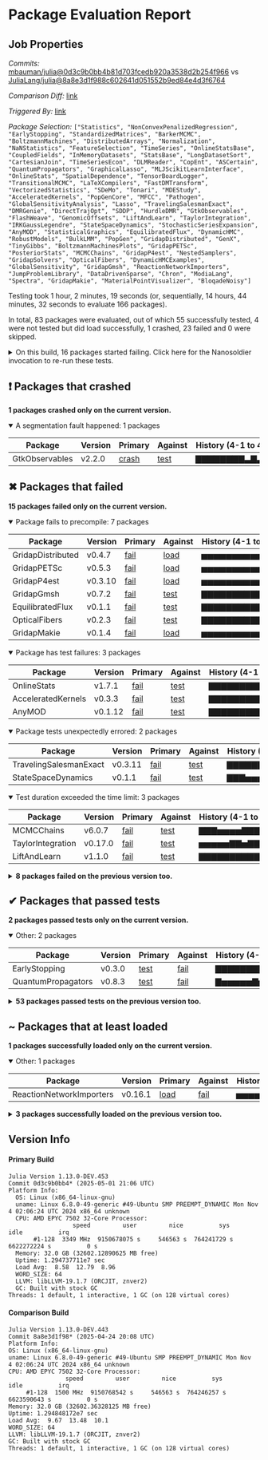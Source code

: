 # Package Evaluation Report

## Job Properties

*Commits:* [mbauman/julia@0d3c9b0bb4b81d703fcedb920a3538d2b254f966](https://github.com/mbauman/julia/commit/0d3c9b0bb4b81d703fcedb920a3538d2b254f966) vs [JuliaLang/julia@8a8e3d1f988c602641d051552b9ed84e4d3f6764](https://github.com/JuliaLang/julia/commit/8a8e3d1f988c602641d051552b9ed84e4d3f6764)

*Comparison Diff:* [link](https://github.com/JuliaLang/julia/compare/8a8e3d1f988c602641d051552b9ed84e4d3f6764...mbauman/julia:0d3c9b0bb4b81d703fcedb920a3538d2b254f966)

*Triggered By:* [link](https://github.com/JuliaLang/julia/pull/58241#issuecomment-2846062823)

*Package Selection:* `["Statistics", "NonConvexPenalizedRegression", "EarlyStopping", "StandardizedMatrices", "BarkerMCMC", "BoltzmannMachines", "DistributedArrays", "Normalization", "NaNStatistics", "FeatureSelection", "TimeSeries", "OnlineStatsBase", "CoupledFields", "InMemoryDatasets", "StatsBase", "LongDatasetSort", "CartesianJoin", "TimeSeriesEcon", "DLMReader", "CopEnt", "ASCertain", "QuantumPropagators", "GraphicalLasso", "MLJScikitLearnInterface", "OnlineStats", "SpatialDependence", "TensorBoardLogger", "TransitionalMCMC", "LaTeXCompilers", "FastDMTransform", "VectorizedStatistics", "SDeMo", "Tonari", "MDEStudy", "AcceleratedKernels", "PopGenCore", "MFCC", "Pathogen", "GlobalSensitivityAnalysis", "Lasso", "TravelingSalesmanExact", "DMRGenie", "DirectTrajOpt", "SDDP", "HurdleDMR", "GtkObservables", "FlashWeave", "GenomicOffsets", "LiftAndLearn", "TaylorIntegration", "IRKGaussLegendre", "StateSpaceDynamics", "StochasticSeriesExpansion", "AnyMOD", "StatisticalGraphics", "EquilibratedFlux", "DynamicHMC", "RobustModels", "BulkLMM", "PopGen", "GridapDistributed", "GenX", "TinyGibbs", "BoltzmannMachinesPlots", "GridapPETSc", "PosteriorStats", "MCMCChains", "GridapP4est", "NestedSamplers", "GridapSolvers", "OpticalFibers", "DynamicHMCExamples", "GlobalSensitivity", "GridapGmsh", "ReactionNetworkImporters", "JumpProblemLibrary", "DataDrivenSparse", "Chron", "ModiaLang", "Spectra", "GridapMakie", "MaterialPointVisualizer", "BloqadeNoisy"]`

Testing took 1 hour, 2 minutes, 19 seconds (or, sequentially, 14 hours, 44 minutes, 32 seconds to evaluate 166 packages).

In total, 83 packages were evaluated, out of which 55 successfully tested, 4 were not tested but did load successfully, 1 crashed, 23 failed and 0 were skipped.


<details><summary>On this build, 16 packages started failing. Click here for the Nanosoldier invocation to re-run these tests.</summary>
<p>

```
@nanosoldier `runtests(["OnlineStats", "GridapDistributed", "AcceleratedKernels", "GridapP4est", "GtkObservables", "GridapPETSc", "LiftAndLearn", "EquilibratedFlux", "TravelingSalesmanExact", "OpticalFibers", "GridapGmsh", "StateSpaceDynamics", "AnyMOD", "MCMCChains", "TaylorIntegration", "GridapMakie"])`
```

</p>
</details>


## ❗ Packages that crashed

**1 packages crashed only on the current version.**

<details open><summary>A segmentation fault happened: 1 packages</summary>
<p>


| Package | Version | Primary | Against | History (4-1 to 4-30) |
| ------- | ------- | ------- | ------- | ------- |
| GtkObservables | v2.2.0 | [crash](https://s3.amazonaws.com/julialang-reports/nanosoldier/pkgeval/by_hash/0d3c9b0_vs_8a8e3d1/GtkObservables.primary.log) | [test](https://s3.amazonaws.com/julialang-reports/nanosoldier/pkgeval/by_hash/0d3c9b0_vs_8a8e3d1/GtkObservables.against.log) | <span class="history">▇▇▇▇▇▇▇▇▃▇▃▇▃▇</span> |

</p>
</details>



## ✖ Packages that failed

**15 packages failed only on the current version.**

<details open><summary>Package fails to precompile: 7 packages</summary>
<p>


| Package | Version | Primary | Against | History (4-1 to 4-30) |
| ------- | ------- | ------- | ------- | ------- |
| GridapDistributed | v0.4.7 | [fail](https://s3.amazonaws.com/julialang-reports/nanosoldier/pkgeval/by_hash/0d3c9b0_vs_8a8e3d1/GridapDistributed.primary.log) | [load](https://s3.amazonaws.com/julialang-reports/nanosoldier/pkgeval/by_hash/0d3c9b0_vs_8a8e3d1/GridapDistributed.against.log) | <span class="history">▅▅▅▅▅▅▅▅▅▅▅▅▅▅</span> |
| GridapPETSc | v0.5.3 | [fail](https://s3.amazonaws.com/julialang-reports/nanosoldier/pkgeval/by_hash/0d3c9b0_vs_8a8e3d1/GridapPETSc.primary.log) | [load](https://s3.amazonaws.com/julialang-reports/nanosoldier/pkgeval/by_hash/0d3c9b0_vs_8a8e3d1/GridapPETSc.against.log) | <span class="history">▅▅▅▅▅▅▅▅▅▅▅▅▅▅</span> |
| GridapP4est | v0.3.10 | [fail](https://s3.amazonaws.com/julialang-reports/nanosoldier/pkgeval/by_hash/0d3c9b0_vs_8a8e3d1/GridapP4est.primary.log) | [load](https://s3.amazonaws.com/julialang-reports/nanosoldier/pkgeval/by_hash/0d3c9b0_vs_8a8e3d1/GridapP4est.against.log) | <span class="history">▅▅▅▅▅▅▅▅▅▅▅▅▅▅</span> |
| GridapGmsh | v0.7.2 | [fail](https://s3.amazonaws.com/julialang-reports/nanosoldier/pkgeval/by_hash/0d3c9b0_vs_8a8e3d1/GridapGmsh.primary.log) | [test](https://s3.amazonaws.com/julialang-reports/nanosoldier/pkgeval/by_hash/0d3c9b0_vs_8a8e3d1/GridapGmsh.against.log) | <span class="history">▇▇▇▇▇▇▇▇▇▇▇▇▇▇</span> |
| EquilibratedFlux | v0.1.1 | [fail](https://s3.amazonaws.com/julialang-reports/nanosoldier/pkgeval/by_hash/0d3c9b0_vs_8a8e3d1/EquilibratedFlux.primary.log) | [test](https://s3.amazonaws.com/julialang-reports/nanosoldier/pkgeval/by_hash/0d3c9b0_vs_8a8e3d1/EquilibratedFlux.against.log) | <span class="history">▇▇▇▇▇▇▇▇▇▇▇▇▇▇</span> |
| OpticalFibers | v0.2.3 | [fail](https://s3.amazonaws.com/julialang-reports/nanosoldier/pkgeval/by_hash/0d3c9b0_vs_8a8e3d1/OpticalFibers.primary.log) | [test](https://s3.amazonaws.com/julialang-reports/nanosoldier/pkgeval/by_hash/0d3c9b0_vs_8a8e3d1/OpticalFibers.against.log) | <span class="history">▇▇▇▇▇▇▇▇▇▇▇▇▇▇</span> |
| GridapMakie | v0.1.4 | [fail](https://s3.amazonaws.com/julialang-reports/nanosoldier/pkgeval/by_hash/0d3c9b0_vs_8a8e3d1/GridapMakie.primary.log) | [load](https://s3.amazonaws.com/julialang-reports/nanosoldier/pkgeval/by_hash/0d3c9b0_vs_8a8e3d1/GridapMakie.against.log) | <span class="history">▅▅▅▅▅▅▅▅▅▅▅▅▅▅</span> |

</p>
</details>

<details open><summary>Package has test failures: 3 packages</summary>
<p>


| Package | Version | Primary | Against | History (4-1 to 4-30) |
| ------- | ------- | ------- | ------- | ------- |
| OnlineStats | v1.7.1 | [fail](https://s3.amazonaws.com/julialang-reports/nanosoldier/pkgeval/by_hash/0d3c9b0_vs_8a8e3d1/OnlineStats.primary.log) | [test](https://s3.amazonaws.com/julialang-reports/nanosoldier/pkgeval/by_hash/0d3c9b0_vs_8a8e3d1/OnlineStats.against.log) | <span class="history">▇▇▇▇▇▇▇▇▇▇▇▇▇▇</span> |
| AcceleratedKernels | v0.3.3 | [fail](https://s3.amazonaws.com/julialang-reports/nanosoldier/pkgeval/by_hash/0d3c9b0_vs_8a8e3d1/AcceleratedKernels.primary.log) | [test](https://s3.amazonaws.com/julialang-reports/nanosoldier/pkgeval/by_hash/0d3c9b0_vs_8a8e3d1/AcceleratedKernels.against.log) | <span class="history">▇▇▇▇▇▇▇▇▇▇▇▇▇▇</span> |
| AnyMOD | v0.1.12 | [fail](https://s3.amazonaws.com/julialang-reports/nanosoldier/pkgeval/by_hash/0d3c9b0_vs_8a8e3d1/AnyMOD.primary.log) | [test](https://s3.amazonaws.com/julialang-reports/nanosoldier/pkgeval/by_hash/0d3c9b0_vs_8a8e3d1/AnyMOD.against.log) | <span class="history">▇▇▇▇▇▇▇▇▇▇▇▇▇▇</span> |

</p>
</details>

<details open><summary>Package tests unexpectedly errored: 2 packages</summary>
<p>


| Package | Version | Primary | Against | History (4-1 to 4-30) |
| ------- | ------- | ------- | ------- | ------- |
| TravelingSalesmanExact | v0.3.11 | [fail](https://s3.amazonaws.com/julialang-reports/nanosoldier/pkgeval/by_hash/0d3c9b0_vs_8a8e3d1/TravelingSalesmanExact.primary.log) | [test](https://s3.amazonaws.com/julialang-reports/nanosoldier/pkgeval/by_hash/0d3c9b0_vs_8a8e3d1/TravelingSalesmanExact.against.log) | <span class="history">▇▇▇▇▇▇▇▇▇▇▇▇▇▇</span> |
| StateSpaceDynamics | v0.1.1 | [fail](https://s3.amazonaws.com/julialang-reports/nanosoldier/pkgeval/by_hash/0d3c9b0_vs_8a8e3d1/StateSpaceDynamics.primary.log) | [test](https://s3.amazonaws.com/julialang-reports/nanosoldier/pkgeval/by_hash/0d3c9b0_vs_8a8e3d1/StateSpaceDynamics.against.log) | <span class="history">▇▇▇▅▅▅▇▇▇▅▅▇▇▇</span> |

</p>
</details>

<details open><summary>Test duration exceeded the time limit: 3 packages</summary>
<p>


| Package | Version | Primary | Against | History (4-1 to 4-30) |
| ------- | ------- | ------- | ------- | ------- |
| MCMCChains | v6.0.7 | [fail](https://s3.amazonaws.com/julialang-reports/nanosoldier/pkgeval/by_hash/0d3c9b0_vs_8a8e3d1/MCMCChains.primary.log) | [test](https://s3.amazonaws.com/julialang-reports/nanosoldier/pkgeval/by_hash/0d3c9b0_vs_8a8e3d1/MCMCChains.against.log) | <span class="history">▇▇▇▅▅▅▅▇▇▇▇▇▇▇</span> |
| TaylorIntegration | v0.17.0 | [fail](https://s3.amazonaws.com/julialang-reports/nanosoldier/pkgeval/by_hash/0d3c9b0_vs_8a8e3d1/TaylorIntegration.primary.log) | [test](https://s3.amazonaws.com/julialang-reports/nanosoldier/pkgeval/by_hash/0d3c9b0_vs_8a8e3d1/TaylorIntegration.against.log) | <span class="history">▅▅▅▅▅▇▇▅▇▇▅▇▇▅</span> |
| LiftAndLearn | v1.1.0 | [fail](https://s3.amazonaws.com/julialang-reports/nanosoldier/pkgeval/by_hash/0d3c9b0_vs_8a8e3d1/LiftAndLearn.primary.log) | [test](https://s3.amazonaws.com/julialang-reports/nanosoldier/pkgeval/by_hash/0d3c9b0_vs_8a8e3d1/LiftAndLearn.against.log) | <span class="history">▇▇▇▇▇▇▇▇▇▇▇▇▇▇</span> |

</p>
</details>


<details><summary><strong>8 packages failed on the previous version too.</strong></summary>
<p>

<details open><summary>Package fails to precompile: 1 packages</summary>
<p>


| Package | History (4-1 to 4-30) |
| ------- | ------- |
| [GridapSolvers v0.5.0](https://s3.amazonaws.com/julialang-reports/nanosoldier/pkgeval/by_hash/0d3c9b0_vs_8a8e3d1/GridapSolvers.primary.log) | <span class="history">▅▅▅▅▅▅▅▅▅▅▅▅▅▅</span> |

</p>
</details>

<details open><summary>Tests became inactive: 1 packages</summary>
<p>


| Package | History (4-1 to 4-30) |
| ------- | ------- |
| [LaTeXCompilers v0.1.0](https://s3.amazonaws.com/julialang-reports/nanosoldier/pkgeval/by_hash/0d3c9b0_vs_8a8e3d1/LaTeXCompilers.primary.log) | <span class="history">▅▇▇▅▇▇▅▇▅▅▅▅▅▅</span> |

</p>
</details>

<details open><summary>Test duration exceeded the time limit: 6 packages</summary>
<p>


| Package | History (4-1 to 4-30) |
| ------- | ------- |
| [GlobalSensitivity v2.7.0](https://s3.amazonaws.com/julialang-reports/nanosoldier/pkgeval/by_hash/0d3c9b0_vs_8a8e3d1/GlobalSensitivity.primary.log) | <span class="history">▇▇▇▇▇▇▇▅▇▇▇▇▇▇</span> |
| [JumpProblemLibrary v1.0.0](https://s3.amazonaws.com/julialang-reports/nanosoldier/pkgeval/by_hash/0d3c9b0_vs_8a8e3d1/JumpProblemLibrary.primary.log) | <span class="history">▇▇▇▅▅▇▇▇▇▇▅▇▇▇</span> |
| [DataDrivenSparse v0.1.2](https://s3.amazonaws.com/julialang-reports/nanosoldier/pkgeval/by_hash/0d3c9b0_vs_8a8e3d1/DataDrivenSparse.primary.log) | <span class="history">▇▅▅▅▅▅▅▅▅▇▅▇▇▇</span> |
| [ModiaLang v0.11.3](https://s3.amazonaws.com/julialang-reports/nanosoldier/pkgeval/by_hash/0d3c9b0_vs_8a8e3d1/ModiaLang.primary.log) | <span class="history">▅▅▅▅▅▅▅▅▅▅▅▅▅▅</span> |
| [MaterialPointVisualizer v0.1.9](https://s3.amazonaws.com/julialang-reports/nanosoldier/pkgeval/by_hash/0d3c9b0_vs_8a8e3d1/MaterialPointVisualizer.primary.log) | <span class="history">▅▅▅▅▅▇▇▇▅▇▅▇▇▅</span> |
| [BloqadeNoisy v0.1.2](https://s3.amazonaws.com/julialang-reports/nanosoldier/pkgeval/by_hash/0d3c9b0_vs_8a8e3d1/BloqadeNoisy.primary.log) | <span class="history">▅▅▇▇▇▇▅▇▇▇▇▇▇▇</span> |

</p>
</details>


</p>
</details>


## ✔ Packages that passed tests

**2 packages passed tests only on the current version.**

<details open><summary>Other: 2 packages</summary>
<p>


| Package | Version | Primary | Against | History (4-1 to 4-30) |
| ------- | ------- | ------- | ------- | ------- |
| EarlyStopping | v0.3.0 | [test](https://s3.amazonaws.com/julialang-reports/nanosoldier/pkgeval/by_hash/0d3c9b0_vs_8a8e3d1/EarlyStopping.primary.log) | [fail](https://s3.amazonaws.com/julialang-reports/nanosoldier/pkgeval/by_hash/0d3c9b0_vs_8a8e3d1/EarlyStopping.against.log) | <span class="history">▇▇▇▇▇▇▇▇▇▇▇▅▅▇</span> |
| QuantumPropagators | v0.8.3 | [test](https://s3.amazonaws.com/julialang-reports/nanosoldier/pkgeval/by_hash/0d3c9b0_vs_8a8e3d1/QuantumPropagators.primary.log) | [fail](https://s3.amazonaws.com/julialang-reports/nanosoldier/pkgeval/by_hash/0d3c9b0_vs_8a8e3d1/QuantumPropagators.against.log) | <span class="history">▇▅▅▅▅▅▇▅▅▇▇▇▅▇</span> |

</p>
</details>


<details><summary><strong>53 packages passed tests on the previous version too.</strong></summary>
<p>

<details open><summary>Other: 53 packages</summary>
<p>


| Package | History (4-1 to 4-30) |
| ------- | ------- |
| [Statistics v1.11.1](https://s3.amazonaws.com/julialang-reports/nanosoldier/pkgeval/by_hash/0d3c9b0_vs_8a8e3d1/Statistics.primary.log) | <span class="history">▇▇▇▇▇▇▇▇▇▇▇▇▇▇</span> |
| [StatsBase v0.34.4](https://s3.amazonaws.com/julialang-reports/nanosoldier/pkgeval/by_hash/0d3c9b0_vs_8a8e3d1/StatsBase.primary.log) | <span class="history">▇▇▇▇▇▇▇▇▇▇▇▇▇▇</span> |
| [OnlineStatsBase v1.7.1](https://s3.amazonaws.com/julialang-reports/nanosoldier/pkgeval/by_hash/0d3c9b0_vs_8a8e3d1/OnlineStatsBase.primary.log) | <span class="history">▇▇▇▇▇▇▇▇▇▇▇▇▇▇</span> |
| [CoupledFields v0.3.0](https://s3.amazonaws.com/julialang-reports/nanosoldier/pkgeval/by_hash/0d3c9b0_vs_8a8e3d1/CoupledFields.primary.log) | <span class="history">▇▇▇▇▇▇▇▇▇▇▇▇▇▇</span> |
| [DistributedArrays v0.6.7](https://s3.amazonaws.com/julialang-reports/nanosoldier/pkgeval/by_hash/0d3c9b0_vs_8a8e3d1/DistributedArrays.primary.log) | <span class="history">▇▇▇▇▇▇▇▇▇▇▇▇▇▇</span> |
| [TimeSeries v0.24.2](https://s3.amazonaws.com/julialang-reports/nanosoldier/pkgeval/by_hash/0d3c9b0_vs_8a8e3d1/TimeSeries.primary.log) | <span class="history">▇▇▇▅▅▇▇▇▇▇▇▇▇▇</span> |
| [FeatureSelection v0.2.2](https://s3.amazonaws.com/julialang-reports/nanosoldier/pkgeval/by_hash/0d3c9b0_vs_8a8e3d1/FeatureSelection.primary.log) | <span class="history">▅▅▅▅▇▇▇▇▇▇▇▇▇▇</span> |
| [TensorBoardLogger v0.1.25](https://s3.amazonaws.com/julialang-reports/nanosoldier/pkgeval/by_hash/0d3c9b0_vs_8a8e3d1/TensorBoardLogger.primary.log) | <span class="history">▅▅▇▅▅▅▅▇▅▇▅▇▅▇</span> |
| [VectorizedStatistics v0.5.10](https://s3.amazonaws.com/julialang-reports/nanosoldier/pkgeval/by_hash/0d3c9b0_vs_8a8e3d1/VectorizedStatistics.primary.log) | <span class="history">▇▇▇▇▇▇▇▇▇▇▇▇▇▇</span> |
| [GlobalSensitivityAnalysis v1.2.0](https://s3.amazonaws.com/julialang-reports/nanosoldier/pkgeval/by_hash/0d3c9b0_vs_8a8e3d1/GlobalSensitivityAnalysis.primary.log) | <span class="history">▇▇▇▅▅▇▇▇▇▇▇▇▇▇</span> |
| [NaNStatistics v0.6.50](https://s3.amazonaws.com/julialang-reports/nanosoldier/pkgeval/by_hash/0d3c9b0_vs_8a8e3d1/NaNStatistics.primary.log) | <span class="history">▇▇▇▇▇▇▇▇▇▇▇▇▇▇</span> |
| [DynamicHMC v3.5.0](https://s3.amazonaws.com/julialang-reports/nanosoldier/pkgeval/by_hash/0d3c9b0_vs_8a8e3d1/DynamicHMC.primary.log) | <span class="history">▅▅▅▅▅▅▅▅▇▇▇▇▅▅</span> |
| [Lasso v0.7.2](https://s3.amazonaws.com/julialang-reports/nanosoldier/pkgeval/by_hash/0d3c9b0_vs_8a8e3d1/Lasso.primary.log) | <span class="history">▇▇▇▇▇▇▇▇▇▇▇▇▇▇</span> |
| [Normalization v0.7.3](https://s3.amazonaws.com/julialang-reports/nanosoldier/pkgeval/by_hash/0d3c9b0_vs_8a8e3d1/Normalization.primary.log) | <span class="history">▇▇▇▇▇▇▇▇▇▇▇▇▇▇</span> |
| [PosteriorStats v0.2.7](https://s3.amazonaws.com/julialang-reports/nanosoldier/pkgeval/by_hash/0d3c9b0_vs_8a8e3d1/PosteriorStats.primary.log) | <span class="history">▇▇▇▅▅▇▇▇▇▇▇▇▇▇</span> |
| [RobustModels v0.6.0](https://s3.amazonaws.com/julialang-reports/nanosoldier/pkgeval/by_hash/0d3c9b0_vs_8a8e3d1/RobustModels.primary.log) | <span class="history">▇▇▇▇▇▇▇▇▇▇▇▇▇▇</span> |
| [PopGenCore v0.7.2](https://s3.amazonaws.com/julialang-reports/nanosoldier/pkgeval/by_hash/0d3c9b0_vs_8a8e3d1/PopGenCore.primary.log) | <span class="history">▇▇▇▇▇▇▇▇▇▇▇▇▇▇</span> |
| [TimeSeriesEcon v0.7.2](https://s3.amazonaws.com/julialang-reports/nanosoldier/pkgeval/by_hash/0d3c9b0_vs_8a8e3d1/TimeSeriesEcon.primary.log) | <span class="history">▇▇▇▇▇▇▇▇▇▇▇▇▇▇</span> |
| [SDeMo v1.4.0](https://s3.amazonaws.com/julialang-reports/nanosoldier/pkgeval/by_hash/0d3c9b0_vs_8a8e3d1/SDeMo.primary.log) | <span class="history">▇▇▇▇▇▇▇▇▇▇▇▇▇▇</span> |
| [IRKGaussLegendre v0.2.10](https://s3.amazonaws.com/julialang-reports/nanosoldier/pkgeval/by_hash/0d3c9b0_vs_8a8e3d1/IRKGaussLegendre.primary.log) | <span class="history">▇▇▇▇▇▇▇▇▇▇▇▇▅▇</span> |
| [MFCC v0.3.6](https://s3.amazonaws.com/julialang-reports/nanosoldier/pkgeval/by_hash/0d3c9b0_vs_8a8e3d1/MFCC.primary.log) | <span class="history">▇▇▇▇▇▇▇▇▇▇▇▇▇▇</span> |
| [BulkLMM v1.2.0](https://s3.amazonaws.com/julialang-reports/nanosoldier/pkgeval/by_hash/0d3c9b0_vs_8a8e3d1/BulkLMM.primary.log) | <span class="history">▇▇▇▇▇▇▇▇▇▇▇▇▇▇</span> |
| [DLMReader v0.4.14](https://s3.amazonaws.com/julialang-reports/nanosoldier/pkgeval/by_hash/0d3c9b0_vs_8a8e3d1/DLMReader.primary.log) | <span class="history">▇▇▇▇▇▇▇▇▇▇▇▇▇▇</span> |
| [NestedSamplers v0.8.3](https://s3.amazonaws.com/julialang-reports/nanosoldier/pkgeval/by_hash/0d3c9b0_vs_8a8e3d1/NestedSamplers.primary.log) | <span class="history">▇▇▇▇▇▇▇▇▇▇▇▇▇▇</span> |
| [BoltzmannMachines v1.3.0](https://s3.amazonaws.com/julialang-reports/nanosoldier/pkgeval/by_hash/0d3c9b0_vs_8a8e3d1/BoltzmannMachines.primary.log) | <span class="history">▇▇▇▇▇▇▇▇▇▇▇▇▇▇</span> |
| [Chron v0.6.5](https://s3.amazonaws.com/julialang-reports/nanosoldier/pkgeval/by_hash/0d3c9b0_vs_8a8e3d1/Chron.primary.log) | <span class="history">▇▇▇▅▅▅▅▇▇▇▇▇▇▇</span> |
| [NonConvexPenalizedRegression v0.1.0](https://s3.amazonaws.com/julialang-reports/nanosoldier/pkgeval/by_hash/0d3c9b0_vs_8a8e3d1/NonConvexPenalizedRegression.primary.log) | <span class="history">▇▇▇▇▇▇▇▇▇▇▇▇▇▇</span> |
| [StandardizedMatrices v0.3.0](https://s3.amazonaws.com/julialang-reports/nanosoldier/pkgeval/by_hash/0d3c9b0_vs_8a8e3d1/StandardizedMatrices.primary.log) | <span class="history">▇▇▇▇▇▇▇▇▇▇▇▇▇▇</span> |
| [CopEnt v0.1.0](https://s3.amazonaws.com/julialang-reports/nanosoldier/pkgeval/by_hash/0d3c9b0_vs_8a8e3d1/CopEnt.primary.log) | <span class="history">▇▇▇▇▇▇▇▇▇▇▇▇▇▇</span> |
| [GraphicalLasso v0.1.2](https://s3.amazonaws.com/julialang-reports/nanosoldier/pkgeval/by_hash/0d3c9b0_vs_8a8e3d1/GraphicalLasso.primary.log) | <span class="history">▇▇▇▇▇▇▇▇▇▇▇▇▇▇</span> |
| [ASCertain v0.3.1](https://s3.amazonaws.com/julialang-reports/nanosoldier/pkgeval/by_hash/0d3c9b0_vs_8a8e3d1/ASCertain.primary.log) | <span class="history">▅▇▇▇</span> |
| [BarkerMCMC v0.2.0](https://s3.amazonaws.com/julialang-reports/nanosoldier/pkgeval/by_hash/0d3c9b0_vs_8a8e3d1/BarkerMCMC.primary.log) | <span class="history">▇▇▇▇▇▇▇▇▇▇▇▇▇▇</span> |
| [FastDMTransform v0.1.0](https://s3.amazonaws.com/julialang-reports/nanosoldier/pkgeval/by_hash/0d3c9b0_vs_8a8e3d1/FastDMTransform.primary.log) | <span class="history">▇▇▇▇▇▇▇▇▇▇▇▇▇▇</span> |
| [Tonari v0.1.0](https://s3.amazonaws.com/julialang-reports/nanosoldier/pkgeval/by_hash/0d3c9b0_vs_8a8e3d1/Tonari.primary.log) | <span class="history">▇▇▇▇▇▇▇▇▇▇▇▇▇▇</span> |
| [LongDatasetSort v0.1.1](https://s3.amazonaws.com/julialang-reports/nanosoldier/pkgeval/by_hash/0d3c9b0_vs_8a8e3d1/LongDatasetSort.primary.log) | <span class="history">▇▇▇▇▇▇▇▇▇▇▇▇▇▇</span> |
| [CartesianJoin v0.1.0](https://s3.amazonaws.com/julialang-reports/nanosoldier/pkgeval/by_hash/0d3c9b0_vs_8a8e3d1/CartesianJoin.primary.log) | <span class="history">▇▇▇▇▇▇▇▇▇▇▇▇▇▇</span> |
| [TransitionalMCMC v0.4.2](https://s3.amazonaws.com/julialang-reports/nanosoldier/pkgeval/by_hash/0d3c9b0_vs_8a8e3d1/TransitionalMCMC.primary.log) | <span class="history">▇▇▇▇▇▇▇▇▇▇▇▇▇▇</span> |
| [TinyGibbs v0.0.1](https://s3.amazonaws.com/julialang-reports/nanosoldier/pkgeval/by_hash/0d3c9b0_vs_8a8e3d1/TinyGibbs.primary.log) | <span class="history">▇▇▇▇▇▇▇▇▇▇▇▇▇▇</span> |
| [SpatialDependence v0.4.2](https://s3.amazonaws.com/julialang-reports/nanosoldier/pkgeval/by_hash/0d3c9b0_vs_8a8e3d1/SpatialDependence.primary.log) | <span class="history">▇▇▇▇▇▇▇▇▇▇▇▇▇▇</span> |
| [DynamicHMCExamples v0.2.2](https://s3.amazonaws.com/julialang-reports/nanosoldier/pkgeval/by_hash/0d3c9b0_vs_8a8e3d1/DynamicHMCExamples.primary.log) | <span class="history">▇▇▇▇▇▇▇▇▇▇▇▇▇▇</span> |
| [PopGen v0.9.5](https://s3.amazonaws.com/julialang-reports/nanosoldier/pkgeval/by_hash/0d3c9b0_vs_8a8e3d1/PopGen.primary.log) | <span class="history">▇▇▇▇▇▇▇▇▇▇▇▇▇▇</span> |
| [StatisticalGraphics v0.11.1](https://s3.amazonaws.com/julialang-reports/nanosoldier/pkgeval/by_hash/0d3c9b0_vs_8a8e3d1/StatisticalGraphics.primary.log) | <span class="history">▇▇▇▇▇▇▇▇▇▇▇▇▇▇</span> |
| [Pathogen v0.4.13](https://s3.amazonaws.com/julialang-reports/nanosoldier/pkgeval/by_hash/0d3c9b0_vs_8a8e3d1/Pathogen.primary.log) | <span class="history">▇▇▇▇▇▇▇▇▇▇▇▇▇▇</span> |
| [StochasticSeriesExpansion v0.1.1](https://s3.amazonaws.com/julialang-reports/nanosoldier/pkgeval/by_hash/0d3c9b0_vs_8a8e3d1/StochasticSeriesExpansion.primary.log) | <span class="history">▇▇▇▇▇▇▇▇▇▇▇▇▇▇</span> |
| [DirectTrajOpt v0.2.1](https://s3.amazonaws.com/julialang-reports/nanosoldier/pkgeval/by_hash/0d3c9b0_vs_8a8e3d1/DirectTrajOpt.primary.log) | <span class="history">▇▇▇▇▇▇▇▇▇▇▇▇▇▇</span> |
| [BoltzmannMachinesPlots v1.1.0](https://s3.amazonaws.com/julialang-reports/nanosoldier/pkgeval/by_hash/0d3c9b0_vs_8a8e3d1/BoltzmannMachinesPlots.primary.log) | <span class="history">▇▇▇▇▇▇▇▇▇▇▇▇▇▇</span> |
| [FlashWeave v0.19.2](https://s3.amazonaws.com/julialang-reports/nanosoldier/pkgeval/by_hash/0d3c9b0_vs_8a8e3d1/FlashWeave.primary.log) | <span class="history">▇▇▇▇▇▇▇▇▇▇▇▇▇▇</span> |
| [HurdleDMR v1.4.0](https://s3.amazonaws.com/julialang-reports/nanosoldier/pkgeval/by_hash/0d3c9b0_vs_8a8e3d1/HurdleDMR.primary.log) | <span class="history">▇▇▇▇▇▇▇▇▇▇▇▇▇▇</span> |
| [MLJScikitLearnInterface v0.7.0](https://s3.amazonaws.com/julialang-reports/nanosoldier/pkgeval/by_hash/0d3c9b0_vs_8a8e3d1/MLJScikitLearnInterface.primary.log) | <span class="history">▅▅▅▅▅▅▅▅▇▇▇▇▇▇</span> |
| [GenX v0.4.4](https://s3.amazonaws.com/julialang-reports/nanosoldier/pkgeval/by_hash/0d3c9b0_vs_8a8e3d1/GenX.primary.log) | <span class="history">▇▇▇▅▅▇▇▇▇▇▇▇▇▇</span> |
| [SDDP v1.11.0](https://s3.amazonaws.com/julialang-reports/nanosoldier/pkgeval/by_hash/0d3c9b0_vs_8a8e3d1/SDDP.primary.log) | <span class="history">▅▅▅▅▅▅▅▅▇▅▇▅▇▇</span> |
| [GenomicOffsets v0.2.1](https://s3.amazonaws.com/julialang-reports/nanosoldier/pkgeval/by_hash/0d3c9b0_vs_8a8e3d1/GenomicOffsets.primary.log) | <span class="history">▇▇▇▇▇▇▇▇▇▇▇▇▇▇</span> |
| [Spectra v2.0.1](https://s3.amazonaws.com/julialang-reports/nanosoldier/pkgeval/by_hash/0d3c9b0_vs_8a8e3d1/Spectra.primary.log) | <span class="history">▁▁▁▁▁▁▁▁▁▁▇▇▇▇</span> |

</p>
</details>


</p>
</details>


## ~ Packages that at least loaded

**1 packages successfully loaded only on the current version.**

<details open><summary>Other: 1 packages</summary>
<p>


| Package | Version | Primary | Against | History (4-1 to 4-30) |
| ------- | ------- | ------- | ------- | ------- |
| ReactionNetworkImporters | v0.16.1 | [load](https://s3.amazonaws.com/julialang-reports/nanosoldier/pkgeval/by_hash/0d3c9b0_vs_8a8e3d1/ReactionNetworkImporters.primary.log) | [fail](https://s3.amazonaws.com/julialang-reports/nanosoldier/pkgeval/by_hash/0d3c9b0_vs_8a8e3d1/ReactionNetworkImporters.against.log) | <span class="history">▅▅▅▅▅▅▅▅▅▅▅▅▅▅</span> |

</p>
</details>


<details><summary><strong>3 packages successfully loaded on the previous version too.</strong></summary>
<p>

<details open><summary>Other: 3 packages</summary>
<p>


| Package | History (4-1 to 4-30) |
| ------- | ------- |
| [InMemoryDatasets v0.7.21](https://s3.amazonaws.com/julialang-reports/nanosoldier/pkgeval/by_hash/0d3c9b0_vs_8a8e3d1/InMemoryDatasets.primary.log) | <span class="history">▅▅▅▅▅▅▅▅▅▅▅▅▅▅</span> |
| [MDEStudy v0.1.1](https://s3.amazonaws.com/julialang-reports/nanosoldier/pkgeval/by_hash/0d3c9b0_vs_8a8e3d1/MDEStudy.primary.log) | <span class="history">▅▅▅▅▅▅▅▅▅▅▅▅▅▅</span> |
| [DMRGenie v0.99.0](https://s3.amazonaws.com/julialang-reports/nanosoldier/pkgeval/by_hash/0d3c9b0_vs_8a8e3d1/DMRGenie.primary.log) | <span class="history">▁▁▁▁▁▁▁▁▁▁▁▁▁▁</span> |

</p>
</details>


</p>
</details>


## Version Info

#### Primary Build

```
Julia Version 1.13.0-DEV.453
Commit 0d3c9b0bb4* (2025-05-01 21:06 UTC)
Platform Info:
  OS: Linux (x86_64-linux-gnu)
  uname: Linux 6.8.0-49-generic #49-Ubuntu SMP PREEMPT_DYNAMIC Mon Nov  4 02:06:24 UTC 2024 x86_64 unknown
  CPU: AMD EPYC 7502 32-Core Processor: 
                  speed         user         nice          sys         idle          irq
       #1-128  3349 MHz  9150678075 s     546563 s  764241729 s  6622272224 s          0 s
  Memory: 32.0 GB (32602.12890625 MB free)
  Uptime: 1.294737711e7 sec
  Load Avg:  8.58  12.79  8.96
  WORD_SIZE: 64
  LLVM: libLLVM-19.1.7 (ORCJIT, znver2)
  GC: Built with stock GC
Threads: 1 default, 1 interactive, 1 GC (on 128 virtual cores)

```

  #### Comparison Build

  ```
Julia Version 1.13.0-DEV.443
Commit 8a8e3d1f98* (2025-04-24 20:08 UTC)
Platform Info:
  OS: Linux (x86_64-linux-gnu)
  uname: Linux 6.8.0-49-generic #49-Ubuntu SMP PREEMPT_DYNAMIC Mon Nov  4 02:06:24 UTC 2024 x86_64 unknown
  CPU: AMD EPYC 7502 32-Core Processor: 
                  speed         user         nice          sys         idle          irq
       #1-128  1500 MHz  9150768542 s     546563 s  764246257 s  6623590643 s          0 s
  Memory: 32.0 GB (32602.36328125 MB free)
  Uptime: 1.294848172e7 sec
  Load Avg:  9.67  13.48  10.1
  WORD_SIZE: 64
  LLVM: libLLVM-19.1.7 (ORCJIT, znver2)
  GC: Built with stock GC
Threads: 1 default, 1 interactive, 1 GC (on 128 virtual cores)

  ```
  <!-- Generated on 2025-05-03T05:45:47.783 -->
